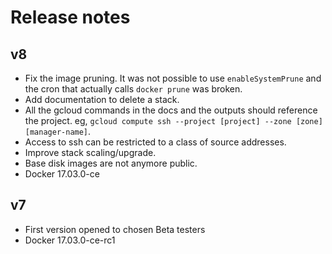<!--[metadata]>
+++
title = "Docker for GCP Release notes"
description = "Docker for GCP Release notes"
keywords = ["iaas, gcp"]
[menu.main]
identifier="gcp-release-notes"
parent = "docs-gcp"
name = "Release Notes"
weight="400"
+++
<![end-metadata]-->

# Release notes

## v8

+ Fix the image pruning. It was not possible to use `enableSystemPrune` and the
cron that actually calls `docker prune` was broken.
+ Add documentation to delete a stack.
+ All the gcloud commands in the docs and the outputs should reference the
project. eg, `gcloud compute ssh --project [project] --zone [zone] [manager-name]`.
+ Access to ssh can be restricted to a class of source addresses.
+ Improve stack scaling/upgrade.
+ Base disk images are not anymore public.
+ Docker 17.03.0-ce

## v7

+ First version opened to chosen Beta testers
+ Docker 17.03.0-ce-rc1
